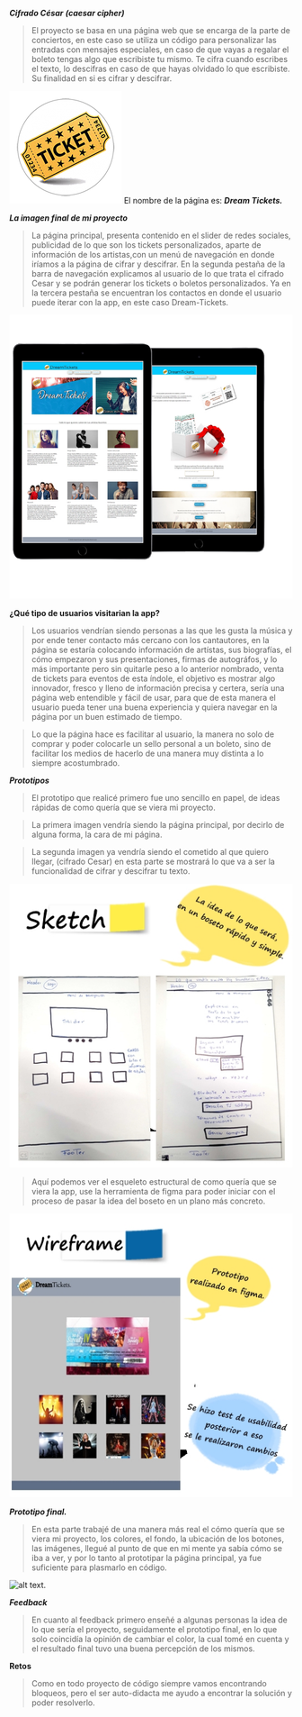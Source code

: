***Cifrado César***
***(caesar cipher)***

>El proyecto se basa en una página web que se encarga de la parte de conciertos, en este caso se utiliza un código para personalizar las entradas con mensajes especiales, en caso de que vayas a regalar el boleto tengas algo que escribiste tu mismo. Te cifra cuando escribes el texto, lo descifras en caso de que hayas olvidado lo que escribiste. Su finalidad en si es cifrar y descifrar.

![alt text](https://raw.githubusercontent.com/DianyelaMaldonado/CDMX009-cipher/master/prototiposCipher/logo.png)
El nombre de la página es: ***Dream Tickets.***


***La imagen final de mi proyecto***
>La página principal, presenta contenido en el slider de redes sociales, publicidad de lo que son los tickets personalizados, aparte de información de los artistas,con un menú de navegación en donde iríamos a la página de cifrar y descifrar.
>En la segunda pestaña de la barra de navegación explicamos al usuario de lo que trata el cifrado Cesar y se podrán generar los tickets o boletos personalizados.
>Ya en la tercera pestaña se encuentran los contactos en donde el usuario puede iterar con la app, en este caso Dream-Tickets.

![alt text](https://raw.githubusercontent.com/DianyelaMaldonado/CDMX009-cipher/master/prototiposCipher/ciphertablet.png)




  **¿Qué tipo de usuarios visitarian la app?**


>Los usuarios vendrían siendo personas a las que les gusta la música y por ende tener contacto más cercano con los cantautores, en la página se estaría colocando información de artístas, sus biografías, el cómo empezaron y sus presentaciones, firmas de autográfos, y lo más importante pero sin quitarle peso a lo anterior nombrado, venta de tickets para eventos de esta índole, el objetivo es mostrar algo innovador, fresco y lleno de información precisa y certera, sería una página web entendible y fácil de usar, para que de esta manera el usuario pueda tener una buena experiencia y quiera navegar en la página por un buen estimado de tiempo.

>Lo que la página hace es facilitar al usuario, la manera no solo de comprar y poder colocarle un sello personal a un boleto, sino de facilitar los medios de hacerlo de una manera muy distinta a lo siempre acostumbrado.
    

***Prototipos***

 >El prototipo que realicé primero fue uno sencillo en papel, de ideas rápidas de como quería que se viera mi proyecto.
 

 >La primera imagen vendría siendo la página principal, por decirlo de alguna forma, la cara de mi página.

 >La segunda imagen ya vendría siendo el cometido al que quiero llegar, (cifrado Cesar) en esta parte se mostrará lo que va a ser la funcionalidad de cifrar y descifrar tu texto.

  ![alt text](https://raw.githubusercontent.com/DianyelaMaldonado/CDMX009-cipher/master/prototiposCipher/sketch-cipher.jpg)


>Aquí podemos ver el esqueleto estructural de como quería que se viera la app, use la herramienta de figma para poder iniciar con el proceso de pasar la idea del boseto en un plano más concreto.

  ![alt text](https://raw.githubusercontent.com/DianyelaMaldonado/CDMX009-cipher/master/prototiposCipher/wireframe-cipher.jpg)



***Prototipo final.***

 >En esta parte trabajé de una manera más real el cómo quería que se viera mi proyecto, los colores, el fondo, la ubicación de los botones, las imágenes, llegué al punto de que en mi mente ya sabía cómo se iba a ver, y por lo tanto al prototipar la página principal, ya fue suficiente para plasmarlo en código.

  ![alt text](https://raw.githubusercontent.com/DianyelaMaldonado/CDMX009-cipher/master/prototiposCipher/prototipofinalcipher.jpg).
  
  ***Feedback***
 > En cuanto al feedback primero enseñé a algunas personas la idea de lo que sería el proyecto, seguidamente el prototipo final, en lo que solo coincidía la opinión de cambiar el color, la cual tomé en cuenta y el resultado final tuvo una buena percepción de los mismos.

 **Retos**
 >Como en todo proyecto de código siempre vamos encontrando bloqueos, pero el ser auto-didacta me ayudo a encontrar la solución y poder resolverlo.



